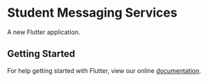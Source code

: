 # Student Messaging Services

A new Flutter application.

## Getting Started

For help getting started with Flutter, view our online
[documentation](https://flutter.io/).
